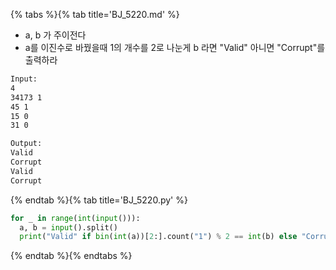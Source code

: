 {% tabs %}{% tab title='BJ_5220.md' %}

* a, b 가 주이전다
* a를 이진수로 바꿨을때 1의 개수를 2로 나눈게 b 라면 "Valid" 아니면 "Corrupt"를 출력하라

```txt
Input:
4
34173 1
45 1
15 0
31 0

Output:
Valid
Corrupt
Valid
Corrupt
```

{% endtab %}{% tab title='BJ_5220.py' %}

```py
for _ in range(int(input())):
  a, b = input().split()
  print("Valid" if bin(int(a))[2:].count("1") % 2 == int(b) else "Corrupt")
```

{% endtab %}{% endtabs %}
